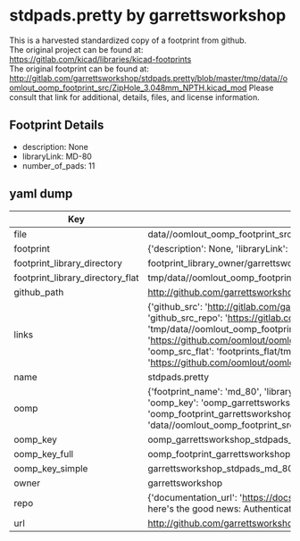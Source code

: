 # stdpads.pretty by garrettsworkshop  
This is a harvested standardized copy of a footprint from github.  
The original project can be found at:  
https://gitlab.com/kicad/libraries/kicad-footprints  
The original footprint can be found at:
http://gitlab.com/garrettsworkshop/stdpads.pretty/blob/master/tmp/data//oomlout_oomp_footprint_src/ZipHole_3.048mm_NPTH.kicad_mod
Please consult that link for additional, details, files, and license information.  
## Footprint Details
* description: None  
* libraryLink: MD-80  
* number_of_pads: 11  
## yaml dump  
| Key | Value |  
| --- | --- |  
| file | data//oomlout_oomp_footprint_src/stdpads.pretty/MD-80.kicad_mod |  
| footprint | {'description': None, 'libraryLink': 'MD-80', 'number_of_pads': 11} |  
| footprint_library_directory | footprint_library_owner/garrettsworkshop_stdpads.pretty |  
| footprint_library_directory_flat | tmp/data//oomlout_oomp_footprint_src/footprints_flat/garrettsworkshop_stdpads_md_80/working |  
| github_path | http://github.com/garrettsworkshop/stdpads.pretty/blob/master/tmp/data//oomlout_oomp_footprint_src/MD-80.kicad_mod |  
| links | {'github_src': 'http://gitlab.com/garrettsworkshop/stdpads.pretty/blob/master/tmp/data//oomlout_oomp_footprint_src/ZipHole_3.048mm_NPTH.kicad_mod', 'github_src_repo': 'https://gitlab.com/kicad/libraries/kicad-footprints', 'oomp_bot': 'tmp/data//oomlout_oomp_footprint_src/footprints/garrettsworkshop_stdpads_md_80/working', 'oomp_bot_github': 'https://github.com/oomlout/oomlout_oomp_footprint_bot/tree/main/tmp/data//oomlout_oomp_footprint_src/footprints/garrettsworkshop_stdpads_md_80/working', 'oomp_src_flat': 'footprints_flat/tmp/data//oomlout_oomp_footprint_src/footprints_flat/garrettsworkshop_stdpads_md_80/working', 'oomp_src_flat_github': 'https://github.com/oomlout/oomlout_oomp_footprint_src/tree/main/tmp/data//oomlout_oomp_footprint_src/footprints_flat/garrettsworkshop_stdpads_md_80/working'} |  
| name | stdpads.pretty |  
| oomp | {'footprint_name': 'md_80', 'library_name': 'stdpads', 'md5': 'faf571638f6a039d14c94d52cb67c869', 'md5_10': 'faf571638f', 'md5_5': 'faf57', 'md5_6': 'faf571', 'oomp_key': 'oomp_garrettsworkshop_stdpads_md_80', 'oomp_key_extra': 'oomp_footprint_garrettsworkshop_stdpads_md_80', 'oomp_key_full': 'oomp_footprint_garrettsworkshop_stdpads_md_80_faf571', 'oomp_key_simple': 'garrettsworkshop_stdpads_md_80', 'original_filename': 'data//oomlout_oomp_footprint_src/stdpads.pretty/MD-80.kicad_mod', 'owner_name': 'garrettsworkshop'} |  
| oomp_key | oomp_garrettsworkshop_stdpads_md_80 |  
| oomp_key_full | oomp_footprint_garrettsworkshop_stdpads_md_80 |  
| oomp_key_simple | garrettsworkshop_stdpads_md_80 |  
| owner | garrettsworkshop |  
| repo | {'documentation_url': 'https://docs.github.com/rest/overview/resources-in-the-rest-api#rate-limiting', 'message': "API rate limit exceeded for 84.66.142.224. (But here's the good news: Authenticated requests get a higher rate limit. Check out the documentation for more details.)"} |  
| url | http://github.com/garrettsworkshop/stdpads.pretty |  

